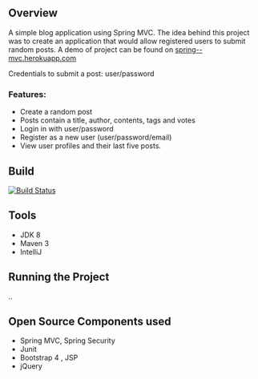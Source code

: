 ## Overview
A simple blog application using Spring MVC. The idea behind this project was to create an application that would allow registered users to submit random posts. A demo of project can be found on <a href="http://spring--mvc.herokuapp.com">spring--mvc.herokuapp.com</a> 

Credentials to submit a post: user/password

### Features:
- Create a random post
- Posts contain a title, author, contents, tags and votes
- Login in with user/password
- Register as a new user (user/password/email)
- View user profiles and their last five posts.
 
## Build
[![Build Status](https://travis-ci.org/anthonyliriano/SpringMVCApp.svg?branch=master)](https://travis-ci.org/anthonyliriano/SpringMVCApp)

## Tools
- JDK 8
- Maven 3
- IntelliJ


## Running the Project

..

## Open Source Components used
- Spring MVC, Spring Security
- Junit
- Bootstrap 4 , JSP
- jQuery